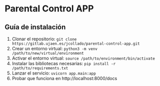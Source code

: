 # Parental Control APP

## Guía de instalación

1. Clonar el repositorio: `git clone https://gitlab.ujaen.es/jcollado/parental-control-app.git`
2. Crear un entorno virtual: `python3 -m venv /path/to/new/virtual/environment`
3. Activar el entorno virtual: `source /path/to/environment/bin/activate`
4. Instalar las bibliotecas necesarias: `pip install -r /path/to/requirements.txt`
5. Lanzar el servicio: `uvicorn app.main:app`
6. Probar que funciona en http://localhost:8000/docs 
